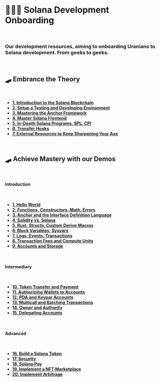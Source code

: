 # 👩🏽‍💻 Solana Development Onboarding

<br>

### Our development resources, aiming to onboarding Uranians to Solana development. From geeks to geeks.

<br>

## 🛹 Embrance the Theory

<br>

* **[1. Introduction to the Solana Blockchain](chapters/1_intro.md)**
* **[2. Setup a Testing and Developing Environment](chapters/2_envs.md)**
* **[3. Mastering the Anchor Framework](chapters/3_anchor.md)**
* **[4. Master Solana Frontend](chapters/4_frontend.md)**
* **[5. In-Depth Solana Programs, SPL, CPI](chapters/5_programs_in_depth.md)**
* **[6. Transfer Hooks](chapters/6_transfer_hooks.md)**
* **[7. External Resources to Keep Sharpening Your Axe](chapters/7_sharpening_your_axes.md)**



<br>


## 🛹 Achieve Mastery with our Demos

<br>

#### Introduction

<br>

* **[1. Hello World](demos/1_hello_world)**
* **[2. Functions, Constructors, Math, Errors](demos/2_functions)**
* **[3. Anchor and the Interface Definition Language](demos/3_anchor)**
* **[4. Solidity vs. Solana](demos/4_sol_vs_sol)**
* **[5. Rust, Structs, Custom Derive Macros](demos/5_rust)**
* **[6. Block Variables, Sysvars](demos/6_blocks)**
* **[7. Logs, Events, Transactions](demos/7_logs_events_txs)**
* **[8. Transaction Fees and Compute Units](demos/8_transactions)**
* **[9. Accounts and Storage](demos/9_accounts_and_storage)**


<br>

#### Intermediary

<br>

* **[10. Token Transfer and Payment](demos/10_payment)**
* **[11. Authorizing Wallets to Accounts](demos/11_wallets_to_account)**
* **[12. PDA and Keypar Accounts](demos/12_pda)**
* **[13. Multicall and Batching Transactions](demos/13_multicall)**
* **[14. Owner and Authority](demos/14_ownership)**
* **[15. Delegating Accounts](demos/15_delegating)**


<br>

#### Advanced

<br>

* **[16. Build a Solana Token](demos/16_token)**
* **[17. Security](demos/17_security)**
* **[18. Solana Pay](demos/18_solana_pay)**
* **[19. Implement a NFT Marketplace](demos/19_nft_marketplace)**
* **[20. Implement Arbitrage](demos/20_arbitrage)**








